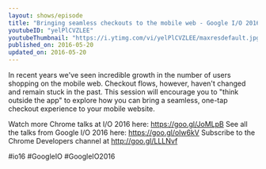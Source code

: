 ```yaml
---
layout: shows/episode
title: "Bringing seamless checkouts to the mobile web - Google I/O 2016"
youtubeID: "yelPlCVZLEE"
youtubeThumbnail: "https://i.ytimg.com/vi/yelPlCVZLEE/maxresdefault.jpg"
published_on: 2016-05-20
updated_on: 2016-05-20
---
```


In recent years we've seen incredible growth in the number of users shopping on the mobile web. Checkout flows, however, haven't changed and remain stuck in the past. This session will encourage you to "think outside the app" to explore how you can bring a seamless, one-tap checkout experience to your mobile website.

Watch more Chrome talks at I/O 2016 here: https://goo.gl/JoMLpB 
See all the talks from Google I/O 2016 here: https://goo.gl/olw6kV
Subscribe to the Chrome Developers channel at http://goo.gl/LLLNvf 

#io16 #GoogleIO #GoogleIO2016
